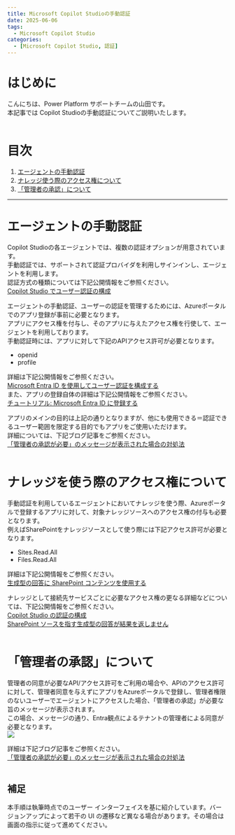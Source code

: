 ```yaml
---
title: Microsoft Copilot Studioの手動認証
date: 2025-06-06
tags:
  - Microsoft Copilot Studio
categories:
  - [Microsoft Copilot Studio, 認証]
---
```


# はじめに

こんにちは、Power Platform サポートチームの山田です。  
本記事では Copilot Studioの手動認証についてご説明いたします。  
<br>
<!-- more -->
# 目次

1. [エージェントの手動認証](#anchor-manual-auth)
1. [ナレッジ使う際のアクセス権について](#anchor-knowledge-access)
1. [「管理者の承認」について](#anchor-admin-consent)
---  



<a id='anchor-manual-auth'></a>

# エージェントの手動認証  
Copilot Studioの各エージェントでは、複数の認証オプションが用意されています。  
手動認証では、サポートされて認証プロバイダを利用しサインインし、エージェントを利用します。  
認証方式の種類については下記公開情報をご参照ください。  
[Copilot Studio でユーザー認証の構成](https://learn.microsoft.com/ja-jp/microsoft-copilot-studio/configuration-end-user-authentication#authenticate-manually)
<br> 

エージェントの手動認証、ユーザーの認証を管理するためには、Azureポータルでのアプリ登録が事前に必要となります。  
アプリにアクセス権を付与し、そのアプリに与えたアクセス権を行使して、エージェントを利用しております。  
手動認証時には、アプリに対して下記のAPIアクセス許可が必要となります。

* openid 
* profile

詳細は下記公開情報をご参照ください。  
[Microsoft Entra ID を使用してユーザー認証を構成する](https://learn.microsoft.com/ja-jp/microsoft-copilot-studio/configuration-authentication-azure-ad?tabs=fic-auth)  
また、アプリの登録自体の詳細は下記公開情報をご参照ください。  
[チュートリアル: Microsoft Entra ID に登録する](https://learn.microsoft.com/ja-jp/power-apps/developer/data-platform/walkthrough-register-app-azure-active-directory)
<br>

アプリのメインの目的は上記の通りとなりますが、他にも使用できる＝認証できるユーザー範囲を限定する目的でもアプリをご使用いただけます。  
詳細については、下記ブログ記事をご参照ください。  
[「管理者の承認が必要」のメッセージが表示された場合の対処法](https://jpazureid.github.io/blog/azure-active-directory/azure-ad-consent-framework/#4-%E7%AE%A1%E7%90%86%E8%80%85%E3%81%AE%E5%90%8C%E6%84%8F%E3%81%8C%E5%BF%85%E8%A6%81%E3%81%A8%E8%A1%A8%E7%A4%BA%E3%81%95%E3%82%8C%E3%81%9F%E9%9A%9B%E3%81%AE%E5%AF%BE%E5%87%A6%E6%B3%95)
<br><br>

<a id='anchor-knowledge-access'></a>

# ナレッジを使う際のアクセス権について  
手動認証を利用しているエージェントにおいてナレッジを使う際、Azureポータルで登録するアプリに対して、対象ナレッジソースへのアクセス権の付与も必要となります。  
例えばSharePointをナレッジソースとして使う際には下記アクセス許可が必要となります。

* Sites.Read.All  
* Files.Read.All  

詳細は下記公開情報をご参照ください。  
[生成型の回答に SharePoint コンテンツを使用する](https://learn.microsoft.com/ja-jp/microsoft-copilot-studio/nlu-generative-answers-sharepoint-onedrive)  

ナレッジとして接続先サービスごとに必要なアクセス権の更なる詳細などについては、下記公開情報をご参照ください。  
[Copilot Studio の認証の構成](https://learn.microsoft.com/ja-jp/microsoft-copilot-studio/configuration-authentication-azure-ad#configure-authentication-in-copilot-studio)  
[SharePoint ソースを指す生成型の回答が結果を返しません](https://learn.microsoft.com/ja-jp/microsoft-copilot-studio/generative-answers-sharepoint-no-response)
<br><br>

<a id='anchor-admin-consent'></a>

# 「管理者の承認」について  
管理者の同意が必要なAPI/アクセス許可をご利用の場合や、APIのアクセス許可に対して、管理者同意を与えずにアプリをAzureポータルで登録し、管理者権限のないユーザーでエージェントにアクセスした場合、「管理者の承認」が必要な旨のメッセージが表示されます。  
この場合、メッセージの通り、Entra観点によるテナントの管理者による同意が必要となります。  
![](./copilotstudio-manual-auth/ad-consent.png)  

詳細は下記ブログ記事をご参照ください。  
[「管理者の承認が必要」のメッセージが表示された場合の対処法](https://jpazureid.github.io/blog/azure-active-directory/azure-ad-consent-framework/)
<br><br>

## 補足

本手順は執筆時点でのユーザー インターフェイスを基に紹介しています。バージョンアップによって若干の UI の遷移など異なる場合があります。その場合は画面の指示に従って進めてください。